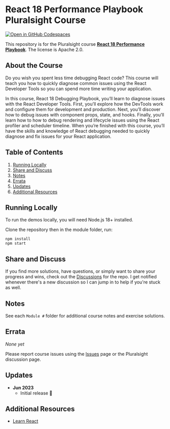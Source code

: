 # React 18 Performance Playbook Pluralsight Course

[![Open in GitHub Codespaces](https://github.com/codespaces/badge.svg)](https://codespaces.new/kamranayub/pluralsight-course-react-performance)

This repository is for the Pluralsight course **[React 18 Performance Playbook](https://bit.ly/PSReactPerformance)**. The license is Apache 2.0.

<!-- [![Course overview screenshot]($COURSE_HERO_IMAGE$)](https://bit.ly/PSReactPerformance) -->

## About the Course

Do you wish you spent less time debugging React code? This course will teach you how to quickly diagnose common issues using the React Developer Tools so you can spend more time writing your application.

In this course, React 18 Debugging Playbook, you’ll learn to diagnose issues with the React Developer Tools. First, you’ll explore how the DevTools work and configure them for development and production. Next, you’ll discover how to debug issues with component props, state, and hooks. Finally, you’ll learn how to how to debug rendering and lifecycle issues using the React profiler and scheduler timeline. When you’re finished with this course, you’ll have the skills and knowledge of React debugging needed to quickly diagnose and fix issues for your React application.

## Table of Contents

1. [Running Locally](#running-locally)
1. [Share and Discuss](#share-and-discuss)
1. [Notes](#notes)
1. [Errata](#errata)
1. [Updates](#updates)
1. [Additional Resources](#additional-resources)

## Running Locally

To run the demos locally, you will need Node.js 18+ installed. 

Clone the repository then in the module folder, run:

    npm install
    npm start

## Share and Discuss

If you find more solutions, have questions, or simply want to share your progress and wins, check out the [Discussions](discussions) for the repo. I get notified whenever there's a new discussion so I can jump in to help if you're stuck as well.

## Notes

See each `Module #` folder for additional course notes and exercise solutions.

## Errata

*None yet*

Please report course issues using the [Issues](issues) page or the Pluralsight discussion page.

## Updates

- **Jun 2023**
  - Initial release 🎉

## Additional Resources

- [Learn React](https://react.dev/learn)